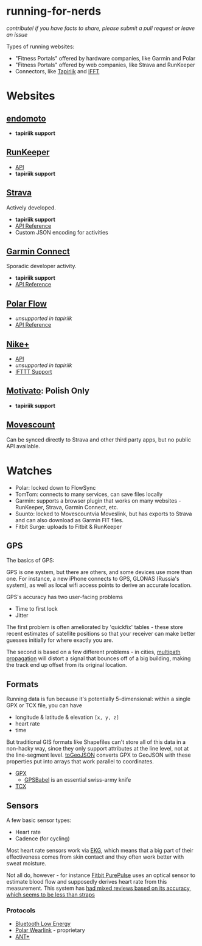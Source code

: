 running-for-nerds
=================

_contribute! if you have facts to share, please submit a pull request or leave an issue_

Types of running websites:

* "Fitness Portals" offered by hardware companies, like Garmin and Polar
* "Fitness Portals" offered by web companies, like Strava and RunKeeper
* Connectors, like [Tapiriik](https://tapiriik.com/) and [IFFT](https://ifttt.com/)

# Websites


## [endomoto](https://www.endomondo.com/)

* **tapiriik support**

## [RunKeeper](http://runkeeper.com/)

* [API](http://developer.runkeeper.com/healthgraph/overview)
* **tapiriik support**

## [Strava](http://www.strava.com/)

Actively developed.

* **tapiriik support**
* [API Reference](http://strava.github.io/api/)
* Custom JSON encoding for activities

## [Garmin Connect](http://connect.garmin.com/)

Sporadic developer activity.

* **tapiriik support**
* [API Reference](http://developer.garmin.com/)

## [Polar Flow](https://flow.polar.com/)

* _unsupported in tapiriik_
* [API Reference](http://www.polar.com/en/connect_with_polar/polar_accesslink)

## [Nike+](http://nikeplus.nike.com/)

* [API](https://developer.nike.com/)
* _unsupported in tapiriik_
* [IFTTT Support](https://ifttt.com/nikeplus)

## [Motivato](http://motivato.pl/#/): Polish Only

* **tapiriik support**

## [Movescount](http://movescount.com/)

Can be synced directly to Strava and other third party apps, but no public API available.

# Watches

* Polar: locked down to FlowSync
* TomTom: connects to many services, can save files locally
* Garmin: supports a browser plugin that works on many websites - RunKeeper, Strava, Garmin Connect, etc.
* Suunto: locked to Movescountvia Moveslink, but has exports to Strava and can also download as Garmin FIT files.
* Fitbit Surge: uploads to Fitbit & RunKeeper

## GPS

The basics of GPS:

GPS is one system, but there are others, and some devices use more than one. For instance, a new iPhone
connects to GPS, GLONAS (Russia's system), as well as local wifi access points to derive an accurate location.

GPS's accuracy has two user-facing problems

* Time to first lock
* Jitter

The first problem is often ameliorated by 'quickfix' tables - these store recent estimates of satellite
positions so that your receiver can make better guesses initially for where exactly you are.

The second is based on a few different problems - in cities, [multipath propagation](http://en.wikipedia.org/wiki/Multipath_propagation) will distort a signal that bounces off of a big
building, making the track end up offset from its original location.

## Formats

Running data is fun because it's potentially 5-dimensional: within a single GPX or TCX file, you can have

* longitude & latitude & elevation `[x, y, z]`
* heart rate
* time

But traditional GIS formats like Shapefiles can't store all of this data in a non-hacky way,
since they only support attributes at the line level, not at the line-segment level.
[toGeoJSON](https://github.com/mapbox/togeojson) converts GPX to GeoJSON with these properties
put into arrays that work parallel to coordinates.

* [GPX](http://www.topografix.com/gpx.asp)
  * [GPSBabel](http://www.gpsbabel.org/) is an essential swiss-army knife
* [TCX](http://en.wikipedia.org/wiki/Training_Center_XML)

## Sensors

A few basic sensor types:

* Heart rate
* Cadence (for cycling)

Most heart rate sensors work via [EKG](http://en.wikipedia.org/wiki/Electrocardiography), which means
that a big part of their effectiveness comes from skin contact and they often work better with sweat moisture.

Not all do, however - for instance [Fitbit PurePulse](http://help.fitbit.com/articles/en_US/Help_article/Heart-rate-FAQs) uses an optical sensor to estimate blood flow and supposedly derives heart rate from this measurement. This system has [had mixed reviews based on its accuracy, which seems to be less than straps](http://recode.net/2015/02/02/three-new-fitbits-see-how-they-run/)

### Protocols

* [Bluetooth Low Energy](http://en.wikipedia.org/wiki/Bluetooth_low_energy)
* [Polar Wearlink](https://groups.google.com/forum/#!topic/btstack-dev/TusCxtbq7ug) - proprietary
* [ANT+](http://en.wikipedia.org/wiki/ANT%2B)
